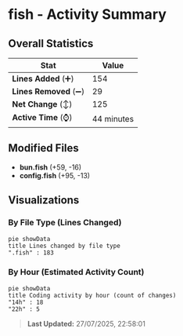 # fish - Activity Summary 

## Overall Statistics

| Stat                   | Value                                                             |
| ---------------------- | ----------------------------------------------------------------- |
| **Lines Added** (➕)   | 154                                          |
| **Lines Removed** (➖) | 29                                        |
| **Net Change** (↕)    | 125                |
| **Active Time** (⌚)   | 44 minutes |


## Modified Files
- **bun.fish** (+59, -16)
- **config.fish** (+95, -13)

## Visualizations

### By File Type (Lines Changed)

```mermaid
pie showData
title Lines changed by file type
".fish" : 183
```

### By Hour (Estimated Activity Count)

```mermaid
pie showData
title Coding activity by hour (count of changes)
"14h" : 18
"22h" : 5
```


> **Last Updated:** 27/07/2025, 22:58:01